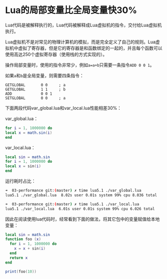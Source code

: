 # Lua的局部变量比全局变量快30%

Lua代码是被解释执行的，Lua代码被解释成Lua虚拟机的指令，交付给Lua虚拟机执行。

Lua虚拟机不是对常见的物理计算机的模拟，而是完全定义了自己的规则。Lua虚拟机中虚拟了寄存器，但是它的寄存器是和函数绑定的一起的，并且每个函数可以使用高达250个虚拟寄存器（使用栈的方式实现的）。

操作局部变量时，使用的指令非常少，例如`a=a+b`只需要一条指令`ADD 0 0 1`。

如果`a`和`b`是全局变量，则需要四条指令：

	GETGLOBAL       0 0     ; a
	GETGLOBAL       1 1     ; b
	ADD             0 0 1
	SETGLOBAL       0 0     ; a

下面两段代码var_global.lua和var_local.lua性能相差30%：

var_global.lua：

```lua
for i = 1, 1000000 do
local x = math.sin(i)
end
```

var_local.lua：

```lua
local sin = math.sin
for i = 1, 1000000 do
local x = sin(i)
end
```

运行耗时占比：

```bash
➜  03-performance git:(master) ✗ time lua5.1 ./var_global.lua
lua5.1 ./var_global.lua  8.02s user 0.01s system 99% cpu 8.036 total

➜  03-performance git:(master) ✗ time lua5.1 ./var_local.lua
lua5.1 ./var_local.lua  6.01s user 0.01s system 99% cpu 6.026 total
```

因此在阅读使用lua代码时，经常看到下面的做法，将其它包中的变量赋值给本地变量：

```lua
local sin = math.sin
function foo (x)
  for i = 1, 1000000 do
    x = x + sin(i)
  end
  return x
end

print(foo(10))
```

